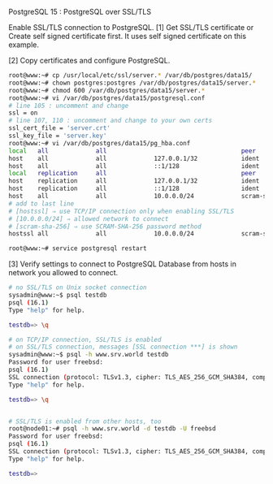PostgreSQL 15 : PostgreSQL over SSL/TLS

Enable SSL/TLS connection to PostgreSQL.
[1]	Get SSL/TLS certificate or Create self signed certificate first. It uses self signed certificate on this example.

[2]	Copy certificates and configure PostgreSQL.
```sh
root@www:~# cp /usr/local/etc/ssl/server.* /var/db/postgres/data15/
root@www:~# chown postgres:postgres /var/db/postgres/data15/server.*
root@www:~# chmod 600 /var/db/postgres/data15/server.*
root@www:~# vi /var/db/postgres/data15/postgresql.conf
# line 105 : uncomment and change
ssl = on
# line 107, 110 : uncomment and change to your own certs
ssl_cert_file = 'server.crt'
ssl_key_file = 'server.key'
root@www:~# vi /var/db/postgres/data15/pg_hba.conf
local   all             all                                     peer
host    all             all             127.0.0.1/32            ident
host    all             all             ::1/128                 ident
local   replication     all                                     peer
host    replication     all             127.0.0.1/32            ident
host    replication     all             ::1/128                 ident
host    all             all             10.0.0.0/24             scram-sha-256
# add to last line
# [hostssl] ⇒ use TCP/IP connection only when enabling SSL/TLS
# [10.0.0.0/24] ⇒ allowed network to connect
# [scram-sha-256] ⇒ use SCRAM-SHA-256 password method
hostssl all             all             10.0.0.0/24             scram-sha-256

root@www:~# service postgresql restart
```
[3]	Verify settings to connect to PostgreSQL Database from hosts in network you allowed to connect.
```sh
# no SSL/TLS on Unix socket connection
sysadmin@www:~$ psql testdb
psql (16.1)
Type "help" for help.

testdb=> \q

# on TCP/IP connection, SSL/TLS is enabled
# on SSL/TLS connection, messages [SSL connection ***] is shown
sysadmin@www:~$ psql -h www.srv.world testdb
Password for user freebsd:
psql (16.1)
SSL connection (protocol: TLSv1.3, cipher: TLS_AES_256_GCM_SHA384, compression: off)
Type "help" for help.

testdb=> \q


# SSL/TLS is enabled from other hosts, too
root@node01:~# psql -h www.srv.world -d testdb -U freebsd
Password for user freebsd:
psql (16.1)
SSL connection (protocol: TLSv1.3, cipher: TLS_AES_256_GCM_SHA384, compression: off)
Type "help" for help.

testdb=>
```
